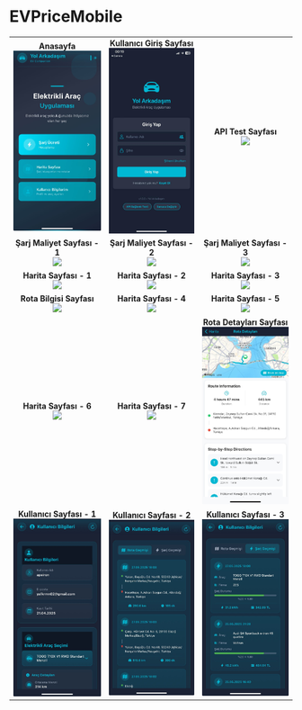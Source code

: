 # EVPriceMobile

<table>
  <tr>
    <td align="center">
      <strong>Anasayfa</strong><br/>
      <img src="image/Anasayfa.jpg" width="300"/>
    </td>
    <td align="center">
      <strong>Kullanıcı Giriş Sayfası</strong><br/>
      <img src="image/Kullanıcı_Giris_Sayfası.jpg" width="300"/>
    </td>
    <td align="center">
      <strong>API Test Sayfası</strong><br/>
      <img src="image/API_Test_Sayfası.jpg" width="300"/>
    </td>
  </tr>
  <tr>
    <td align="center">
      <strong>Şarj Maliyet Sayfası - 1</strong><br/>
      <img src="image/Sarj_Maliyet_Sayfası_1.jpg" width="300"/>
    </td>
    <td align="center">
      <strong>Şarj Maliyet Sayfası - 2</strong><br/>
      <img src="image/Sarj_Maliyet_Sayfası_2.jpg" width="300"/>
    </td>
    <td align="center">
      <strong>Şarj Maliyet Sayfası - 3</strong><br/>
      <img src="image/Sarj_Maliyet_Sayfası_3.jpg" width="300"/>
    </td>
  </tr>
  <tr>
    <td align="center">
      <strong>Harita Sayfası - 1</strong><br/>
      <img src="image/Harita_Sayfası_1.jpg" width="300"/>
    </td>
    <td align="center">
      <strong>Harita Sayfası - 2</strong><br/>
      <img src="image/Harita_Sayfası_2.jpg" width="300"/>
    </td>
    <td align="center">
      <strong>Harita Sayfası - 3</strong><br/>
      <img src="image/Harita_Sayfası_3.jpg" width="300"/>
    </td>
  </tr>
  <tr>
    <td align="center">
      <strong>Rota Bilgisi Sayfası</strong><br/>
      <img src="image/Rota_Bilgisi_Sayfası.jpg" width="300"/>
    </td>
    <td align="center">
      <strong>Harita Sayfası - 4</strong><br/>
      <img src="image/Harita_Sayfası_4.jpg" width="300"/>
    </td>
    <td align="center">
      <strong>Harita Sayfası - 5</strong><br/>
      <img src="image/Harita_Sayfası_5.jpg" width="300"/>
    </td>
  </tr>
  <tr>
      <td align="center">
      <strong>Harita Sayfası - 6</strong><br/>
      <img src="image/Harita_Sayfası_6.jpg" width="300"/>
    </td>
      <td align="center">
      <strong>Harita Sayfası - 7</strong><br/>
      <img src="image/Harita_Sayfası_7.jpg" width="300"/>
    </td>
      <td align="center">
      <strong>Rota Detayları Sayfası</strong><br/>
      <img src="image/Rota_Detayları_Sayfası.jpg" width="300"/>
    </td>
  </tr>
  <tr>
      <td align="center">
      <strong>Kullanıcı Sayfası - 1</strong><br/>
      <img src="image/Kullanıcı_Sayfası_1.jpg" width="300"/>
    </td>
     <td align="center">
      <strong>Kullanıcı Sayfası - 2</strong><br/>
      <img src="image/Kullanıcı_Sayfası_2.jpg" width="300"/>
    </td>
    <td align="center">
      <strong>Kullanıcı Sayfası - 3</strong><br/>
      <img src="image/Kullanıcı_Sayfası_3.jpg" width="300"/>
    </td>
  <tr>
  </tr>
</table>
